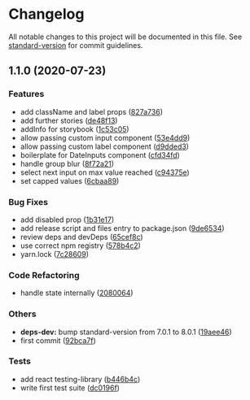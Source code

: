 # Changelog

All notable changes to this project will be documented in this file. See [standard-version](https://github.com/conventional-changelog/standard-version) for commit guidelines.

## 1.1.0 (2020-07-23)


### Features

* add className and label props ([827a736](https://github.com/massierc/react-date-inputs/commit/827a7360d778cd3e53d55fa076270d32c62ac1a5))
* add further stories ([de48f13](https://github.com/massierc/react-date-inputs/commit/de48f132a6e707dcd34f29762afd8cadc4fbbd08))
* addInfo for storybook ([1c53c05](https://github.com/massierc/react-date-inputs/commit/1c53c05d0864098bcb408fb39e788bb2a75a01f9))
* allow passing custom input component ([53e4dd9](https://github.com/massierc/react-date-inputs/commit/53e4dd9ee32ea7c1342b9bda759ea64b479b3928))
* allow passing custom label component ([d9dded3](https://github.com/massierc/react-date-inputs/commit/d9dded399299ae61ff88114dfeabcb499d415e54))
* boilerplate for DateInputs component ([cfd34fd](https://github.com/massierc/react-date-inputs/commit/cfd34fd9cc5581cea88f1b1d0775d18711539620))
* handle group blur ([8f72a21](https://github.com/massierc/react-date-inputs/commit/8f72a21dcbdce8ab798dd8bec99e6b799686a1da))
* select next input on max value reached ([c94375e](https://github.com/massierc/react-date-inputs/commit/c94375ed8c22f2f1ab94e301c7ac4eaabc4b9745))
* set capped values ([6cbaa89](https://github.com/massierc/react-date-inputs/commit/6cbaa8968de930e86e9169670b91b68e548a6f4b))


### Bug Fixes

* add disabled prop ([1b31e17](https://github.com/massierc/react-date-inputs/commit/1b31e17e20f0634c7c586c950630793c3348474d))
* add release script and files entry to package.json ([9de6534](https://github.com/massierc/react-date-inputs/commit/9de65348b0b52b43206de5ebbb22ff6c3d15e49a))
* review deps and devDeps ([65cef8c](https://github.com/massierc/react-date-inputs/commit/65cef8c7680b8a422e19825cd48a7880ed2669ed))
* use correct npm registry ([578b4c2](https://github.com/massierc/react-date-inputs/commit/578b4c22b49e0b9b90ba87c22285128129f3e098))
* yarn.lock ([7c28609](https://github.com/massierc/react-date-inputs/commit/7c28609dcba8abc6787b7cab413625460334ef3c))


### Code Refactoring

* handle state internally ([2080064](https://github.com/massierc/react-date-inputs/commit/208006430f0eba228b5be95ac46d15e9226c42ef))


### Others

* **deps-dev:** bump standard-version from 7.0.1 to 8.0.1 ([19aee46](https://github.com/massierc/react-date-inputs/commit/19aee4609aa8b5a3af91e0fcb1cb9f42951fbfd0))
* first commit ([92bca7f](https://github.com/massierc/react-date-inputs/commit/92bca7fdb0056c75fdd6052ea3f9f7cde9918f50))


### Tests

* add react testing-library ([b446b4c](https://github.com/massierc/react-date-inputs/commit/b446b4c58cb72f399f7566f3f4c9909d6aa33ff3))
* write first test suite ([dc0196f](https://github.com/massierc/react-date-inputs/commit/dc0196ff7d8febd341493153a337b847ce3cdd02))
